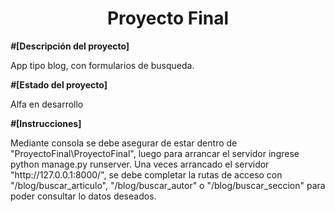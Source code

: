 <h1 align="center"> Proyecto Final </h1>

<b>*#*[Descripción del proyecto]</b>
<p>App tipo blog, con formularios de busqueda.</p>

<b>*#*[Estado del proyecto]</b>
<p>Alfa en desarrollo</p>

<b>*#*[Instrucciones]</b>
<p> Mediante consola se debe asegurar de estar dentro de "ProyectoFinal\ProyectoFinal", luego para arrancar el servidor ingrese python manage.py runserver.
Una veces arrancado el servidor "http://127.0.0.1:8000/", se debe completar la rutas de acceso con "/blog/buscar_articulo", "/blog/buscar_autor" o "/blog/buscar_seccion" para poder consultar lo datos deseados.</p>